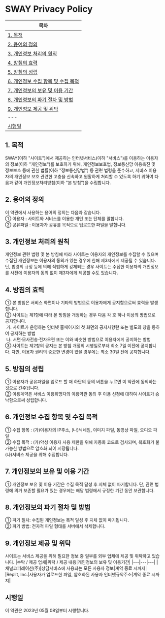 # SWAY Privacy Policy

| 목차 |
| --- |
|[1. 목적](#1-목적)|
|[2.  용어의 정의](#2-용어의-정의)|
|[3. 개인정보 처리의 원칙](#3-개인정보-처리의-원칙)|
|[4. 방침의 효력](#4-방침의-효력)|
|[5. 방침의 성립](#5-방침의-성립)|
|[6.  개인정보 수집 항목 및 수집 목적](#6-개인정보-수집-항목-및-수집-목적)|
|[7. 개인정보의 보유 및 이용 기간](#7-개인정보의-보유-및-이용-기간)|
|[8.  개인정보의 파기 절차 및 방법](#8-개인정보의-파기-절차-및-방법)|
|[9.  개인정보 제공 및 위탁](#9-개인정보-제공-및-위탁)|
| --- |
|[시행일](#시행일)|

## 1. 목적
SWAY(이하 "사이트")에서 제공하는 인터넷서비스(이하 "서비스")를 이용하는 이용자의 정보(이하 "개인정보")를 보호하기 위해, 개인정보보호법, 정보통신망 이용촉진 및 정보보호 등에 관한 법률(이하 "정보통신망법") 등 관련 법령을 준수하고, 서비스 이용자의 개인정보 보호 관련한 고충을 신속하고 원활하게 처리할 수 있도록 하기 위하여 다음과 같이 개인정보처리방침(이하 "본 방침")을 수립합니다.

## 2. 용어의 정의
이 약관에서 사용하는 용어의 정의는 다음과 같습니다.
<br>
① 이용자 : 사이트와 서비스를 이용한 개인 또는 단체를 말합니다.
<br>
② 공유파일 : 이용자가 공유를 목적으로 업로드한 파일을 말합니다.

## 3. 개인정보 처리의 원칙
개인정보 관련 법령 및 본 방침에 따라 사이트는 이용자의 개인정보를 수집할 수 있으며 수집된 개인정보는 이용자의 동의가 있는 경우에 한해 제3자에게 제공될 수 있습니다. 단, 법령의 규정 등에 의해 적법하게 강제되는 경우 사이트는 수집한 이용자의 개인정보를 사전에 이용자의 동의 없이 제3자에게 제공할 수도 있습니다.

## 4. 방침의 효력
① 본 방침은 서비스 화면이나 기타의 방법으로 이용자에게 공지함으로써 효력을 발생합니다.
<br>
② 사이트는 제1항에 따라 본 방침을 개정하는 경우 다음 각 호 하나 이상의 방법으로 공지합니다.
<br>
&nbsp;가.  사이트가 운영하는 인터넷 홈페이지의 첫 화면의 공지사항란 또는 별도의 창을 통하여 공지하는 방법
<br>
&nbsp;나.  서면·모사전송·전자우편 또는 이와 비슷한 방법으로 이용자에게 공지하는 방법
<br>
③ 사이트는 제2항의 공지는 본 방침 개정의 시행일로부터 최소 7일 이전에 공지합니다. 다만, 이용자 권리의 중요한 변경이 있을 경우에는 최소 30일 전에 공지합니다.

## 5. 방침의 성립
① 이용자가 공유파일을 업로드 할 때 하단의 동의 버튼을 누르면 이 약관에 동의하는 것으로 간주됩니다.
<br>
② 이용계약은 서비스 이용희망자의 이용약관 동의 후 이용 신청에 대하여 사이트가 승낙함으로써 성립합니다.

## 6. 개인정보 수집 항목 및 수집 목적
① 수집 항목 : (가)이용자의 IP주소, (나)닉네임, 이미지 파일, 동영상 파일, 오디오 파일
<br>
② 수집 목적 : (가)악성 이용자 사용 제한을 위해 자동화 코드로 검사되며, 복호화가 불가능한 방법으로 암호화 되어 저장됩니다.
<br>
(나)서비스 제공을 위해 수집합니다.

## 7. 개인정보의 보유 및 이용 기간
① 개인정보 보유 및 이용 기간은 수집 목적 달성 후 지체 없이 파기합니다. 단, 관련 법령에 의거 보존할 필요가 있는 경우에는 해당 법령에서 규정한 기간 동안 보관합니다.

## 8. 개인정보의 파기 절차 및 방법
① 파기 절차: 수집된 개인정보는 목적 달성 후 지체 없이 파기됩니다.
<br>
② 파기 방법: 전자적 파일 형태를 서버에서 삭제합니다.

## 9. 개인정보 제공 및 위탁
사이트는 서비스 제공을 위해 필요한 정보 중 일부를 외부 업체에 제공 및 위탁하고 있습니다.
|수탁 / 제공 업체|위탁 / 제공 내용|개인정보의 보유 및 이용기간|
|---|---|---|
|채널코퍼레이션(주)|상담서비스에 사용되는 모든 사용자 정보|계약 종료 시까지|
|Replit, Inc.|사용자가 업로드한 파일, 암호화된 사용자 인터넷규약주소|계약 종료 시까지|

## 시행일
이 약관은 2023년 05월 08일부터 시행합니다.
